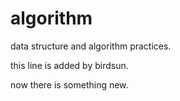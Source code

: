algorithm
===

data structure and algorithm practices.

this line is added by birdsun.

now there is something new.
